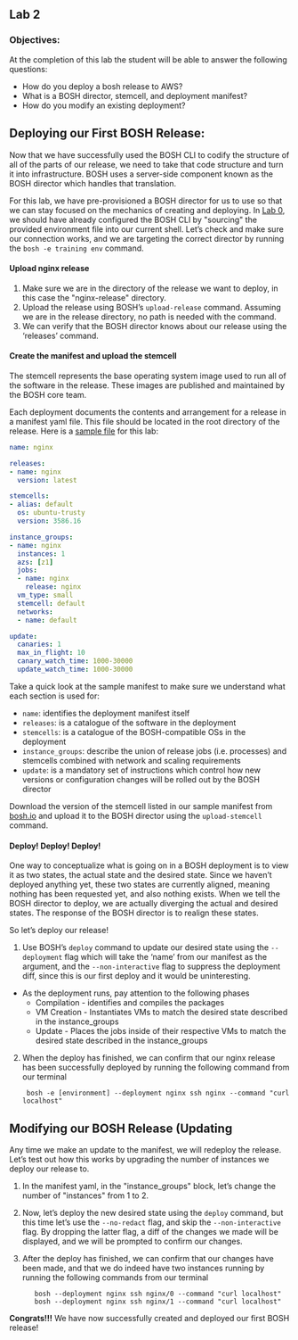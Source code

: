 ## Lab 2
### Objectives:
At the completion of this lab the student will be able to answer the following questions:

- How do you deploy a bosh release to AWS?
- What is a BOSH director, stemcell, and deployment manifest?
- How do you modify an existing deployment?

## Deploying our First BOSH Release:
Now that we have successfully used the BOSH CLI to codify the structure of all of the parts of our release, we need to take that code structure and turn it into infrastructure. BOSH uses a server-side component known as the BOSH director which handles that translation.

For this lab, we have pre-provisioned a BOSH director for us to use so that we can stay focused on the mechanics of creating and deploying. In [Lab 0](../lab-0/README.md), we should have already configured the BOSH CLI by "sourcing" the provided environment file into our current shell. Let’s check and make sure our connection works, and we are targeting the correct director by running the `bosh -e training env` command.

#### Upload nginx release
1. Make sure we are in the directory of the release we want to deploy, in this case the "nginx-release" directory.
2. Upload the release using BOSH’s `upload-release` command. Assuming we are in the release directory, no path is needed with the command.
3. We can verify that the BOSH director knows about our release using the ‘releases’ command.
    

#### Create the manifest and upload the stemcell
The stemcell represents the base operating system image used to run all of the software in the release. These images are published and maintained by the BOSH core team.
    
Each deployment documents the contents and arrangement for a release in a manifest yaml file. This file should be located in the root directory of the release. Here is a [sample file](https://gist.github.com/Bunter/f393c614f2f93ae8e83cb18fa01cb4ca) for this lab:

```yaml
name: nginx

releases:
- name: nginx
  version: latest

stemcells:
- alias: default
  os: ubuntu-trusty
  version: 3586.16

instance_groups:
- name: nginx
  instances: 1
  azs: [z1]
  jobs:
  - name: nginx
    release: nginx
  vm_type: small
  stemcell: default
  networks:
  - name: default

update:
  canaries: 1
  max_in_flight: 10
  canary_watch_time: 1000-30000
  update_watch_time: 1000-30000
```

Take a quick look at the sample manifest to make sure we understand what each section is used for:

- `name`: identifies the deployment manifest itself
- `releases`: is a catalogue of the software in the deployment
- `stemcells`: is a catalogue of the BOSH-compatible OSs in the deployment
- `instance_groups`: describe the union of release jobs (i.e. processes) and stemcells combined with network and scaling requirements
- `update`: is a mandatory set of instructions which control how new versions or configuration changes will be rolled out by the BOSH director
    
Download the version of the stemcell listed in our sample manifest from [bosh.io](http://bosh.io/stemcells) and upload it to the BOSH director using the `upload-stemcell` command.

#### Deploy! Deploy! Deploy!
One way to conceptualize what is going on in a BOSH deployment is to view it as two states, the actual state and the desired state. Since we haven’t deployed anything yet, these two states are currently aligned, meaning nothing has been requested yet, and also nothing exists. When we tell the BOSH director to deploy, we are actually diverging the actual and desired states. The response of the BOSH director is to realign these states.
    
So let’s deploy our release!

1. Use BOSH’s `deploy` command to update our desired state using the `--deployment` flag which will take the ‘name’ from our manifest as the argument, and the `--non-interactive` flag to suppress the deployment diff, since this is our first deploy and it would be uninteresting.
    
  - As the deployment runs, pay attention to the following phases
       - Compilation - identifies and compiles the packages
       - VM Creation - Instantiates VMs to match the desired state described in the instance_groups
       - Update - Places the jobs inside of their respective VMs to match the desired state described in the instance_groups

2. When the deploy has finished, we can confirm that our nginx release has been successfully deployed by running the following command from our terminal

        bosh -e [environment] --deployment nginx ssh nginx --command "curl localhost"

## Modifying our BOSH Release (Updating 
Any time we make an update to the manifest, we will redeploy the release. Let’s test out how this works by upgrading the number of instances we deploy our release to.

1. In the manifest yaml, in the "instance_groups" block, let’s change the number of "instances" from 1 to 2.
2. Now, let’s deploy the new desired state using the `deploy` command, but this time let’s use the `--no-redact` flag, and skip the `--non-interactive` flag. By dropping the latter flag, a diff of the changes we made will be displayed, and we will be prompted to confirm our changes.
3. After the deploy has finished, we can confirm that our changes have been made, and that we do indeed have two instances running by running the following commands from our terminal

          bosh --deployment nginx ssh nginx/0 --command "curl localhost"
          bosh --deployment nginx ssh nginx/1 --command "curl localhost"

**Congrats!!!** We have now successfully created and deployed our first BOSH release!



